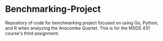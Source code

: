 # Benchmarking-Project
Repository of code for benchmarking project focused on using Go, Python, and R when analyzing the Anscombe Quartet. This is for the MSDS 431 course's third assignment.
